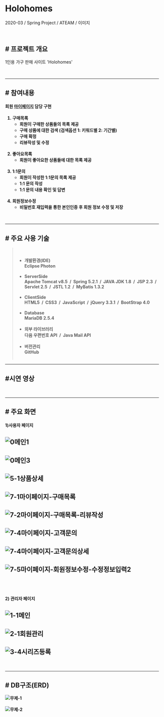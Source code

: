 # <b>Holohomes</b>
2020-03 / Spring Project / ATEAM  / 이미지 

<br>

## <b># 프로젝트 개요</b> 
1인용 가구 판매 사이트 'Holohomes'

<br>

---
## <b># 참여내용</b> 
#### <b>회원 <u>마이페이지</u> 담당 구현<b> <br>
1. <b>구매목록</b>
   - 회원이 구매한 상품들의 목록 제공
   - 구매 상품에 대한 검색 (검색옵션 1: 키워드별 2: 기간별)
   - 구매 확정 
   - 리뷰작성 및 수정 <br><br>
2. <b>좋아요목록</b>
   - 회원이 좋아요한 상품들에 대한 목록 제공  <br><br>
3. <b>1:1문의</b>
   - 회원이 작성한 1:1문의 목록 제공
   - 1:1 문의 작성
   - 1:1 문의 내용 확인 및 답변 <br><br>
4. <b>회원정보수정</b>
   - 비밀번호 재입력을 통한 본인인증 후 회원 정보 수정 및 저장

<br>

---
## <b># 주요 사용 기술</b>
> &nbsp;
> - <b>개발환경(IDE)</b><br>
>   Eclipse Photon <br><br>
> - <b>ServerSide</b><br>
>  Apache Tomcat v8.5 &nbsp;/&nbsp; Spring 5.2.1 &nbsp;/&nbsp; JAVA JDK 1.8 &nbsp;/&nbsp; JSP 2.3 &nbsp;/&nbsp; Servlet 2.5 &nbsp;/&nbsp; JSTL 1.2 &nbsp;/&nbsp; MyBatis 1.3.2<br><br>
> - <b>ClientSide</b><br>
>   HTML5 &nbsp;/&nbsp; CSS3 &nbsp;/&nbsp; JavaScript &nbsp;/&nbsp; jQuery 3.3.1 &nbsp;/&nbsp; BootStrap 4.0  <br><br>
> - <b>Database</b><br>
>   MariaDB 2.5.4  <br><br>
> - <b>외부 라이브러리</b><br>
>   다음 우편번호 API &nbsp;/&nbsp; Java Mail API  <br><br>
> - <b>버전관리</b><br>
>   GitHub<br>
> &nbsp;



---
## <b>#시연 영상</b>

<br>

---
## <b># 주요 화면</b>
#### 1)사용자 페이지
![0메인1](https://user-images.githubusercontent.com/47082555/79615144-02e87b80-813d-11ea-8e65-82e1d1ca1115.png)
---
![0메인3](https://user-images.githubusercontent.com/47082555/79615149-07149900-813d-11ea-8e7b-4f39bcbfbee2.png)
---
![5-1상품상세](https://user-images.githubusercontent.com/47082555/79615165-0f6cd400-813d-11ea-8b59-749d494b6fc5.png)
---
![7-1마이페이지-구매목록](https://user-images.githubusercontent.com/47082555/79615314-6ffc1100-813d-11ea-97a6-9e2be5c92780.png)
---
![7-2마이페이지-구매목록-리뷰작성](https://user-images.githubusercontent.com/47082555/79615245-480cad80-813d-11ea-878e-6e6fa2ce1699.png)
---
![7-4마이페이지-고객문의](https://user-images.githubusercontent.com/47082555/79615259-535fd900-813d-11ea-97aa-f15ed9e5888e.png)
---
![7-4마이페이지-고객문의상세](https://user-images.githubusercontent.com/47082555/79615333-7d190000-813d-11ea-966e-4a38793748fd.png)
---
![7-5마이페이지-회원정보수정-수정정보입력2](https://user-images.githubusercontent.com/47082555/79615257-522eac00-813d-11ea-8d58-c7c4b0621e25.png)
---
<br><br>

#### 2) 관리자 페이지
![1-1메인](https://user-images.githubusercontent.com/47082555/79616800-e0f0f800-8140-11ea-88d6-2fbf5dec5d4f.png)
---
![2-1회원관리](https://user-images.githubusercontent.com/47082555/79616802-e2222500-8140-11ea-883a-bf4bdb860c63.png)
---
![3-4시리즈등록](https://user-images.githubusercontent.com/47082555/79616796-de8e9e00-8140-11ea-9581-a4cb18bee81a.png)
---
<br>

---
## <b># DB구조(ERD)</b>
![무제-1](https://user-images.githubusercontent.com/47082555/79609101-1db4f300-8131-11ea-9c38-8534b736756c.jpg)
<br><br>
![무제-2](https://user-images.githubusercontent.com/47082555/79609106-1f7eb680-8131-11ea-9670-dbad2c6458db.jpg)




